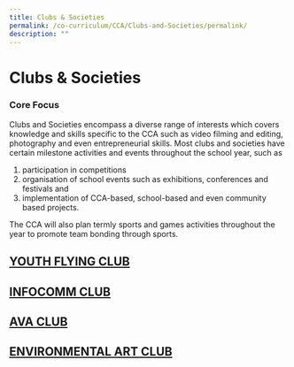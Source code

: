```yaml
---
title: Clubs & Societies
permalink: /co-curriculum/CCA/Clubs-and-Societies/permalink/
description: ""
---
```


Clubs & Societies
=================

### Core Focus

Clubs and Societies encompass a diverse range of interests which covers knowledge and skills specific to the CCA such as video filming and editing, photography and even entrepreneurial skills. Most clubs and societies have certain milestone activities and events throughout the school year, such as

1.  participation in competitions
2.  organisation of school events such as exhibitions, conferences and festivals and
3.  implementation of CCA-based, school-based and even community based projects.

The CCA will also plan termly sports and games activities throughout the year to promote team bonding through sports.

## [YOUTH FLYING CLUB](/Youth-Flying-Club/permalink/)

## [INFOCOMM CLUB](/Infocomm-Club/permalink/)

## [AVA CLUB](/AVA-club/permalink/)

## [ENVIRONMENTAL ART CLUB](/Environmental-Art-Club/permalink/)